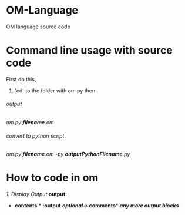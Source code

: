 # OM-Language
OM language source code

# Command line usage with source code
First do this,
1. 'cd' to the folder with om.py
then

###### output
*om.py **filename**.om*

###### convert to python script
*om.py **filename**.om -py **outputPythonFilename**.py*


# How to code in om
*1. Display Output*
**output:** 
* **contents** * 
**:output**
***optional->* comments*** 
***any more output blocks***
